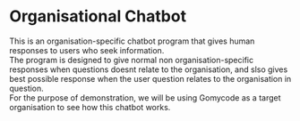 # Organisational Chatbot
This is an organisation-specific chatbot program that gives human responses to users who seek information.<br> 
The program is designed to give normal non organisation-specific responses when questions doesnt relate to the organisation, and slso gives best possible response when the user question relates to the organisation in question.<br>
For the purpose of demonstration, we will be using Gomycode as a target organisation to see how this chatbot works.

